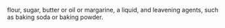 flour, sugar,  butter or oil or margarine, a liquid, and leavening agents, such as baking soda or baking powder.